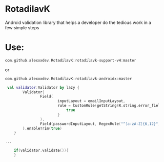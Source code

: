 # RotadilavK
Android validation library that helps a developer do the tedious work in a few simple steps

# Use:
```Groovy
com.github.alexxxdev.RotadilavK:rotadilavk-support-v4:master
```
or
```Groovy
com.github.alexxxdev.RotadilavK:rotadilavk-androidx:master
```

```Kotlin
 val validator:Validator by lazy {
        Validator(
                Field(
                        inputLayout = emailInputLayout,
                        rule = CustomRule(getString(R.string.error_field_required)) {
                            true
                        }
                ),
                Field(passwordInputLayout, RegexRule("^[a-zA-Z]{6,12}", getString(R.string.error_field_required)))
        ).enableTrim(true)
    }

...

    if(validator.validate()){
    }
```
